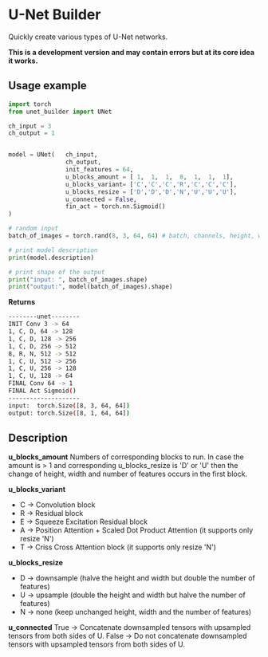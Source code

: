 # U-Net Builder
Quickly create various types of U-Net networks.

**This is a development version and may contain errors but at its core idea it works.**


## Usage example

```python
import torch
from unet_builder import UNet

ch_input = 3
ch_output = 1


model = UNet(   ch_input,
                ch_output,
                init_features = 64, 
                u_blocks_amount = [ 1,  1,  1,  8,  1,  1,  1],
                u_blocks_variant= ['C','C','C','R','C','C','C'],
                u_blocks_resize = ['D','D','D','N','U','U','U'],
                u_connected = False,
                fin_act = torch.nn.Sigmoid()
)

# random input
batch_of_images = torch.rand(8, 3, 64, 64) # batch, channels, height, width

# print model description
print(model.description)

# print shape of the output
print("input: ", batch_of_images.shape)
print("output:", model(batch_of_images).shape)
```

**Returns**

```bash
--------unet--------
INIT Conv 3 -> 64
1, C, D, 64 -> 128
1, C, D, 128 -> 256
1, C, D, 256 -> 512
8, R, N, 512 -> 512
1, C, U, 512 -> 256
1, C, U, 256 -> 128
1, C, U, 128 -> 64
FINAL Conv 64 -> 1
FINAL Act Sigmoid()
--------------------
input:  torch.Size([8, 3, 64, 64])
output: torch.Size([8, 1, 64, 64])
```

## Description

**u_blocks_amount**
Numbers of corresponding blocks to run.
In case the amount is > 1 and corresponding u_blocks_resize is 'D' or 'U' then the change of height, width and number of features occurs in the first block.

**u_blocks_variant**
* C -> Convolution block
* R -> Residual block
* E -> Squeeze Excitation Residual block
* A -> Position Attention + Scaled Dot Product Attention (it supports only resize 'N')
* T -> Criss Cross Attention block (it supports only resize 'N')

**u_blocks_resize**
* D -> downsample (halve the height and width but double the number of features)
* U -> upsample (double the height and width but halve the number of features)
* N -> none (keep unchanged height, width and the number of features)

**u_connected**
True -> Concatenate downsampled tensors with upsampled tensors from both sides of U.
False -> Do not concatenate downsampled tensors with upsampled tensors from both sides of U.

